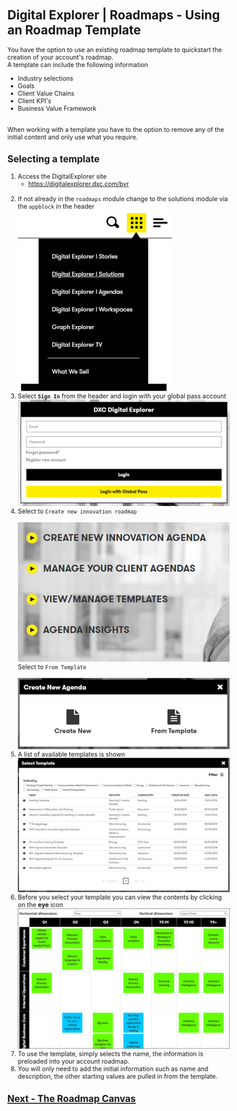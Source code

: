 # Digital Explorer | Roadmaps - Using an Roadmap Template

You have the option to use an existing roadmap template to quickstart the creation of your account's roadmap.<br>
A template can include the following information

- Industry selections
- Goals
- Client Value Chains
- Client KPI's
- Business Value Framework
<br>
When working with a template you have to the option to remove any of the initial content and only use what you require.

## Selecting a template

1. Access the DigitalExplorer site
     - https://digitalexplorer.dxc.com/bvr
     <br>
 1. If not already in the `roadmaps` module change to the solutions module via the `appblock` in the header
    <br>![appblock](images/appblock.png)
1. Select **`Sign In`** from the header and login with your global pass account
    <br>![login](images/login.png)
1. Select to `Create new innovation roadmap`<br>
    <br>![agenda1](images/agenda1.png)
Select to `From Template`<br>
    <br>![agenda1](images/agenda2.png)<br>
1. A list of available templates is shown
    <br>![agenda1](images/agenda21.png)<br>
1. Before you select your template you can view the contents by clicking on the **eye** icon
    <br>![agenda1](images/agenda22.png)<br>
1. To use the template, simply selects the name, the information is preloaded into your account roadmap.
1. You will only need to add the initial information such as name and description, the other starting values are pulled in from the template.


## [Next - The Roadmap Canvas](AgendaCanvas.md)




